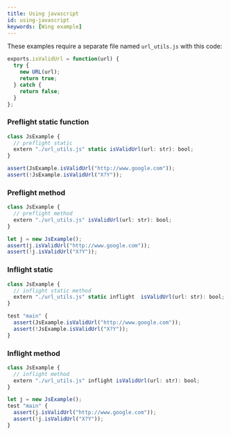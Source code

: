 ```yaml
---
title: Using javascript
id: using-javascript
keywords: [Wing example]
---
```


These examples require a separate file named `url_utils.js` with this code:

```js
exports.isValidUrl = function(url) {
  try {
    new URL(url);
    return true;
  } catch {
    return false;
  }
};
```

### Preflight static function
```ts 
class JsExample {  
  // preflight static 
  extern "./url_utils.js" static isValidUrl(url: str): bool;
}

assert(JsExample.isValidUrl("http://www.google.com"));
assert(!JsExample.isValidUrl("X?Y"));
```
### Preflight method
```ts 
class JsExample {  
  // preflight method
  extern "./url_utils.js" isValidUrl(url: str): bool;
}

let j = new JsExample();
assert(j.isValidUrl("http://www.google.com"));
assert(!j.isValidUrl("X?Y"));
```

### Inflight static
```ts
class JsExample {  
  // inflight static method
  extern "./url_utils.js" static inflight  isValidUrl(url: str): bool;
}

test "main" {
  assert(JsExample.isValidUrl("http://www.google.com"));
  assert(!JsExample.isValidUrl("X?Y"));
}
```
### Inflight method
```ts
class JsExample {  
  // inflight method
  extern "./url_utils.js" inflight isValidUrl(url: str): bool;
}

let j = new JsExample();
test "main" {
  assert(j.isValidUrl("http://www.google.com"));
  assert(!j.isValidUrl("X?Y"));
}
```
